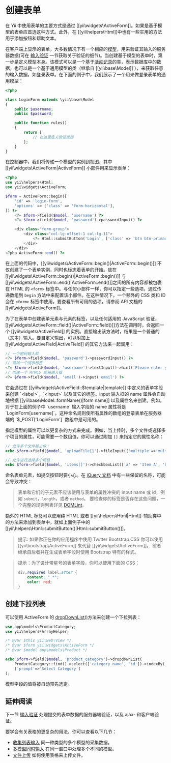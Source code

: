 # 创建表单

在 Yii 中使用表单的主要方式是通过 [[yii\widgets\ActiveForm]]。如果是基于模型的表单应首选这种方式。此外，在 [[yii\helpers\Html]]中也有一些实用的方法用于添加按钮和帮助文本。

在客户端上显示的表单，大多数情况下有一个相应的[模型](structure-models.md)，用来验证其输入的服务器数据(可在 [输入验证](input-validation.md) 一节获取关于验证的细节)。当创建基于模型的表单时，第一步是定义模型本身。该模式可以是一个基于[活动记录](db-active-record.md)的类，表示数据库中的数据，也可以是一个基于通用模型的类（继承自 [[yii\base\Model]] ），来获取任意的输入数据，如登录表单。在下面的例子中，我们展示了一个用来做登录表单的通用模型：

```php
<?php

class LoginForm extends \yii\base\Model
{
    public $username;
    public $password;

    public function rules()
    {
        return [
            // 在这里定义验证规则
        ];
    }
}
```

在控制器中，我们将传递一个模型的实例到视图，其中 [[yii\widgets\ActiveForm|ActiveForm]] 小部件用来显示表单：

```php
<?php
use yii\helpers\Html;
use yii\widgets\ActiveForm;

$form = ActiveForm::begin([
    'id' => 'login-form',
    'options' => ['class' => 'form-horizontal'],
]) ?>
    <?= $form->field($model, 'username') ?>
    <?= $form->field($model, 'password')->passwordInput() ?>

    <div class="form-group">
        <div class="col-lg-offset-1 col-lg-11">
            <?= Html::submitButton('Login', ['class' => 'btn btn-primary']) ?>
        </div>
    </div>
<?php ActiveForm::end() ?>
```

在上面的代码中，[[yii\widgets\ActiveForm::begin()|ActiveForm::begin()]] 不仅创建了一个表单实例，同时也标志着表单的开始。放在 [[yii\widgets\ActiveForm::begin()|ActiveForm::begin()]] 与 [[yii\widgets\ActiveForm::end()|ActiveForm::end()]]之间的所有内容都被包裹在 HTML 的 `<form>` 标签中。与任何小部件一样，你可以指定一些选项，通过传递数组到 `begin` 方法中来配置该小部件。在这种情况下，一个额外的 CSS 类和 ID 会在 `<form>` 标签中使用。要查看所有可用的选项，请参阅 API 文档的 [[yii\widgets\ActiveForm]]。

为了在表单中创建表单元素与元素的标签，以及任何适用的 JavaScript 验证，[[yii\widgets\ActiveForm::field()|ActiveForm::field()]]方法在调用时，会返回一个 [[yii\widgets\ActiveField]] 的实例。直接输出该方法时，结果是一个普通的（文本）输入。要自定义输出，可以附加上 [[yii\widgets\ActiveField|ActiveField]] 的其它方法来一起调用：

```php
// 一个密码输入框
<?= $form->field($model, 'password')->passwordInput() ?>
// 增加一个提示标签
<?= $form->field($model, 'username')->textInput()->hint('Please enter your name')->label('Name') ?>
// 创建一个 HTML5 邮箱输入框
<?= $form->field($model, 'email')->input('email') ?>
```

它会通过在 [[yii\widgets\ActiveField::$template|template]] 中定义的表单字段来创建 `<label>`，`<input>` 以及其它的标签。input 输入框的 name 属性会自动地根据 [[yii\base\Model::formName()|form name]] 以及属性名来创建。例如，对于在上面的例子中 `username` 输入字段的 name 属性将是 `LoginForm[username]`。这种命名规则使所有属性的数组的登录表单在服务器端的 `$_POST['LoginForm']` 数组中是可用的。

指定模型的属性可以以更复杂的方式来完成。例如，当上传时，多个文件或选择多个项目的属性，可能需要一个数组值，你可以通过附加 `[]` 来指定它的属性名称：

```php
// 允许多个文件被上传：
echo $form->field($model, 'uploadFile[]')->fileInput(['multiple'=>'multiple']);

// 允许进行选择多个项目：
echo $form->field($model, 'items[]')->checkboxList(['a' => 'Item A', 'b' => 'Item B', 'c' => 'Item C']);
```

命名表单元素，如提交按钮时要小心。在 [jQuery 文档](https://api.jquery.com/submit/) 中有一些保留的名称，可能会导致冲突：

> 表单和它们的子元素不应该使用与表单的属性冲突的 input name 或 id，例如 `submit`，`length`，或者 `method`。
> 要检查你的标签是否存在这些问题，一个完整的规则列表详见 [DOMLint](http://kangax.github.io/domlint/)。

额外的 HTML 标签可以使用纯 HTML 或者 [[yii\helpers\Html|Html]]-辅助类中的方法来添加到表单中，就如上面例子中的[[yii\helpers\Html::submitButton()|Html::submitButton()]]。

> 提示: 如果你正在你的应用程序中使用 Twitter Bootstrap CSS 你可以使用[[yii\bootstrap\ActiveForm]] 来代替 [[yii\widgets\ActiveForm]]。
> 前者继承自后者并在生成表单字段时使用 Bootstrap 特有的样式。


> 提示：为了设计带星号的表单字段，你可以使用下面的 CSS：
>
> ```css
> div.required label:after {
>     content: " *";
>     color: red;
> }
> ```

## 创建下拉列表 <span id="creating-activeform-dropdownlist"></span>

可以使用 ActiveForm 的 [dropDownList()](http://www.yiiframework.com/doc-2.0/yii-widgets-activefield.html#dropDownList()-detail)方法来创建一个下拉列表：

```php
use app\models\ProductCategory;
use yii\helpers\ArrayHelper;

/* @var $this yii\web\View */
/* @var $form yii\widgets\ActiveForm */
/* @var $model app\models\Product */

echo $form->field($model, 'product_category')->dropdownList(
    ProductCategory::find()->select(['category_name', 'id'])->indexBy('id')->column(),
    ['prompt'=>'Select Category']
);
```

模型字段的值将被自动预先选定。

## 延伸阅读 <span id="further-reading"></span>

下一节 [输入验证](input-validation.md) 处理提交的表单数据的服务器端验证，以及 ajax- 和客户端验证。

要学会有关表格的更复杂的用法，你可以查看以下几节：

- [收集列表输入](input-tabular-input.md) 同一种类型的多个模型的采集数据。
- [多模型同时输入](input-multiple-models.md) 在同一窗口中处理多个不同的模型。
- [文件上传](input-file-upload.md) 如何使用表格来上传文件。